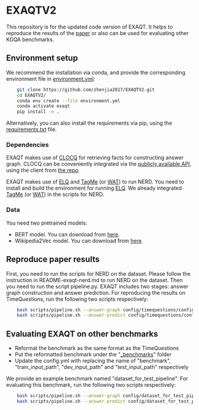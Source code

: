 EXAQTV2
============

This repository is for the updated code version of EXAQT. It helps to reproduce the results of the [paper](https://arxiv.org/abs/2109.08935) or also can be used for evaluating other KGQA benchmarks.

## Environment setup
We recommend the installation via conda, and provide the corresponding environment file in [environment.yml](environment.yml):

```bash
    git clone https://github.com/zhenjia2017/EXAQTV2.git
    cd EXAQTV2/
    conda env create --file environment.yml
    conda activate exaqt
    pip install -e .
```
Alternatively, you can also install the requirements via pip, using the [requirements.txt](requirements.txt) file. 

### Dependencies
EXAQT makes use of [CLOCQ](https://github.com/PhilippChr/CLOCQ) for retrieving facts for constructing answer graph.
CLOCQ can be conveniently integrated via the [publicly available API](https://clocq.mpi-inf.mpg.de), using the client from [the repo](https://github.com/PhilippChr/CLOCQ).  

EXAQT makes use of [ELQ](https://github.com/facebookresearch/BLINK/tree/master/elq) and [TagMe](https://sobigdata.d4science.org/web/tagme/tagme-help) (or [WAT](https://sobigdata.d4science.org/web/tagme/wat-api)) to run NERD.
You need to install and build the environment for running [ELQ](https://github.com/facebookresearch/BLINK/tree/master/elq). We already integrated [TagMe](https://sobigdata.d4science.org/web/tagme/tagme-help) (or [WAT](https://sobigdata.d4science.org/web/tagme/wat-api)) in the scripts for NERD.

### Data
You need two pretrained models:
- BERT model. You can download from [here](https://huggingface.co/bert-base-cased/tree/main).
- Wikipedia2Vec model. You can download from [here](https://qa.mpi-inf.mpg.de/exaqt/exaqt-supp-data.zip).

## Reproduce paper results
First, you need to run the scripts for NERD on the dataset. Please follow the instruction in README-exaqt-nerd.md to run NERD on the dataset.
Then you need to run the script pipeline.py. EXAQT includes two stages: answer graph construction and answer prediction.
For reproducing the results on TimeQuestions, run the following two scripts respectively:
``` bash
    bash scripts/pipeline.sh --answer-graph config/timequestions/config.yml
    bash scripts/pipeline.sh --answer-predict config/timequestions/config.yml
```

## Evaluating EXAQT on other benchmarks

- Reformat the benchmark as the same format as the TimeQuestions
- Put the reformatted benchmark under the "[_benchmarks](_benchmarks)" folder 
- Update the config.yml with replacing the name of "benchmark", "train_input_path", "dev_input_path" and "test_input_path" respectively

We provide an example benchmark named "dataset_for_test_pipeline". For evaluating this benchmark, run the following two scripts respectively:

``` bash
    bash scripts/pipeline.sh --answer-graph config/dataset_for_test_pipeline/config.yml
    bash scripts/pipeline.sh --answer-predict config/dataset_for_test_pipeline/config.yml
```



